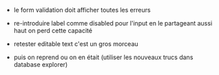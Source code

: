 - le form validation doit afficher toutes les erreurs

- re-introduire label comme disabled pour l'input
  en le partageant aussi haut on perd cette capacité

- retester editable text c'est un gros morceau

- puis on reprend ou on en était (utiliser les nouveaux trucs dans database explorer)
